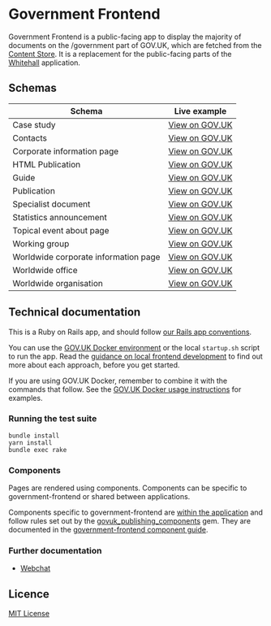 # Government Frontend

Government Frontend is a public-facing app to display the majority of documents on the /government part of GOV.UK, which are fetched from the [Content Store](https://github.com/alphagov/content-store). It is a replacement for the public-facing parts of the [Whitehall](https://github.com/alphagov/whitehall) application.

## Schemas

| Schema | Live example |
|---|---|
| Case study | [View on GOV.UK](https://www.gov.uk/government/case-studies/2013-elections-in-swaziland) |
| Contacts | [View on GOV.UK](https://www.gov.uk/government/organisations/hm-revenue-customs/contact/alcohol-duties-national-registration-unit) |
| Corporate information page | [View on GOV.UK](https://www.gov.uk/government/organisations/government-digital-service/about) |
| HTML Publication | [View on GOV.UK](https://www.gov.uk/government/publications/budget-2016-documents/budget-2016)|
| Guide | [View on GOV.UK](https://www.gov.uk/log-in-register-hmrc-online-services)|
| Publication | [View on GOV.UK](https://www.gov.uk/government/publications/budget-2016-documents) |
| Specialist document | [View on GOV.UK](https://www.gov.uk/business-finance-support/access-to-finance-advice-north-west-england) |
| Statistics announcement | [View on GOV.UK](https://www.gov.uk/government/statistics/announcements/diagnostic-imaging-dataset-for-september-2015) |
| Topical event about page | [View on GOV.UK](https://www.gov.uk/government/topical-events/2014-overseas-territories-joint-ministerial-council/about) |
| Working group | [View on GOV.UK](https://www.gov.uk/government/groups/abstraction-reform) |
| Worldwide corporate information page | [View on GOV.UK](https://www.gov.uk/world/organisations/british-embassy-madrid/about/complaints-procedure) |
| Worldwide office | [View on GOV.UK](https://www.gov.uk/world/organisations/british-embassy-paris/office/british-embassy) |
| Worldwide organisation | [View on GOV.UK](https://www.gov.uk/world/organisations/british-embassy-madrid) |

## Technical documentation

This is a Ruby on Rails app, and should follow [our Rails app conventions](https://docs.publishing.service.gov.uk/manual/conventions-for-rails-applications.html).

You can use the [GOV.UK Docker environment](https://github.com/alphagov/govuk-docker) or the local `startup.sh` script to run the app. Read the [guidance on local frontend development](https://docs.publishing.service.gov.uk/manual/local-frontend-development.html) to find out more about each approach, before you get started.

If you are using GOV.UK Docker, remember to combine it with the commands that follow. See the [GOV.UK Docker usage instructions](https://github.com/alphagov/govuk-docker#usage) for examples.

### Running the test suite

```
bundle install
yarn install
bundle exec rake
```

### Components

Pages are rendered using components. Components can be specific to government-frontend or shared between applications.

Components specific to government-frontend are [within the application](https://github.com/alphagov/government-frontend/tree/master/app/views/components) and follow rules set out by the [govuk_publishing_components](https://github.com/alphagov/govuk_publishing_components) gem. They are documented in the [government-frontend component guide](https://government-frontend.herokuapp.com/component-guide).

### Further documentation

- [Webchat](docs/webchat.md)

## Licence

[MIT License](LICENCE)
